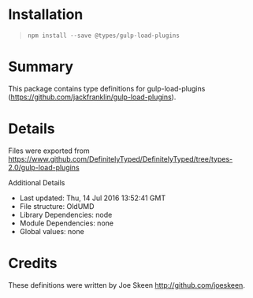 # Installation
> `npm install --save @types/gulp-load-plugins`

# Summary
This package contains type definitions for gulp-load-plugins (https://github.com/jackfranklin/gulp-load-plugins).

# Details
Files were exported from https://www.github.com/DefinitelyTyped/DefinitelyTyped/tree/types-2.0/gulp-load-plugins

Additional Details
 * Last updated: Thu, 14 Jul 2016 13:52:41 GMT
 * File structure: OldUMD
 * Library Dependencies: node
 * Module Dependencies: none
 * Global values: none

# Credits
These definitions were written by Joe Skeen <http://github.com/joeskeen>.
